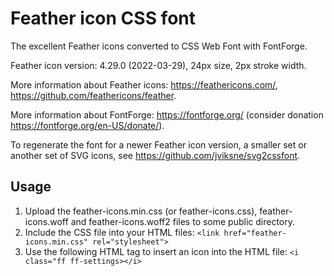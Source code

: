 # Feather icon CSS font
The excellent Feather icons converted to CSS Web Font with FontForge.

Feather icon version: 4.29.0 (2022-03-29), 24px size, 2px stroke width.

More information about Feather icons: https://feathericons.com/, https://github.com/feathericons/feather.

More information about FontForge: https://fontforge.org/ (consider donation https://fontforge.org/en-US/donate/).

To regenerate the font for a newer Feather icon version, a smaller set or another set of SVG icons, see https://github.com/jviksne/svg2cssfont.

## Usage
1. Upload the feather-icons.min.css (or feather-icons.css), feather-icons.woff and feather-icons.woff2 files to some public directory.
8. Include the CSS file into your HTML files:
`<link href="feather-icons.min.css" rel="stylesheet">`
9. Use the following HTML tag to insert an icon into the HTML file:
 `<i class="ff ff-settings></i>`
